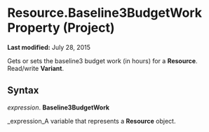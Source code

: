 
# Resource.Baseline3BudgetWork Property (Project)

 **Last modified:** July 28, 2015

Gets or sets the baseline3 budget work (in hours) for a  **Resource**. Read/write  **Variant**.

## Syntax

 _expression_. **Baseline3BudgetWork**

 _expression_A variable that represents a  **Resource** object.

